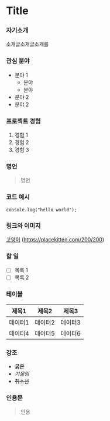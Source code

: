 # Title


### 자기소개

소개글소개글소개를

### 관심 분야
- 분야 1
    - 분야 
    - 분야
- 분야 2
- 분야 2

### 프로젝트 경험
1. 경험 1
2. 경험 2
3. 경험 3

### 명언
> 명언

### 코드 예시
```console.log("hello world");```

### 링크와 이미지
[고양이](https://github.com/SUSEONG0/tut02)
(https://placekitten.com/200/200)

### 할 일

- [ ] 목록 1
- [ ] 목록 2

### 테이블
| 제목1 | 제목2 | 제목3 |
|-------|-------|-------|
| 데이터1 | 데이터2 | 데이터3 |
| 데이터4 | 데이터5 | 데이터6 |


### 강조

- **굵은**
- *기울임*
- ~~취소선~~

### 인용문
> 인용


